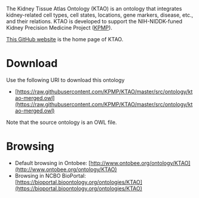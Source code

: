 
The Kidney Tissue Atlas Ontology (KTAO) is an ontology that integrates kidney-related cell types, cell states, locations, gene markers, disease, etc., and their relations. KTAO is developed to support the NIH-NIDDK-funed Kidney Precision Medicine Project ([KPMP](http://kpmp.org)).

[This GitHub website](https://github.com/KPMP/KTAO) is the home page of KTAO. 

# Download

Use the following URI to download this ontology

* [https://raw.githubusercontent.com/KPMP/KTAO/master/src/ontology/ktao-merged.owl](https://raw.githubusercontent.com/KPMP/KTAO/master/src/ontology/ktao-merged.owl)

Note that the source ontology is an OWL file.  

# Browsing

* Default browsing in Ontobee: [http://www.ontobee.org/ontology/KTAO](http://www.ontobee.org/ontology/KTAO)
* Browsing in NCBO BioPortal: [https://bioportal.bioontology.org/ontologies/KTAO](https://bioportal.bioontology.org/ontologies/KTAO)

